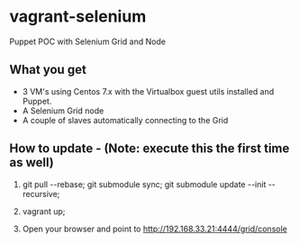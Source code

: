 # vagrant-selenium
Puppet POC with Selenium Grid and Node

## What you get

- 3 VM's using Centos 7.x with the Virtualbox guest utils installed and Puppet.
- A Selenium Grid node
- A couple of slaves automatically connecting to the Grid

## How to update - (Note: execute this the first time as well)


1) git pull --rebase; git submodule sync; git submodule update --init --recursive;

2) vagrant up;

3) Open your browser and point to http://192.168.33.21:4444/grid/console
